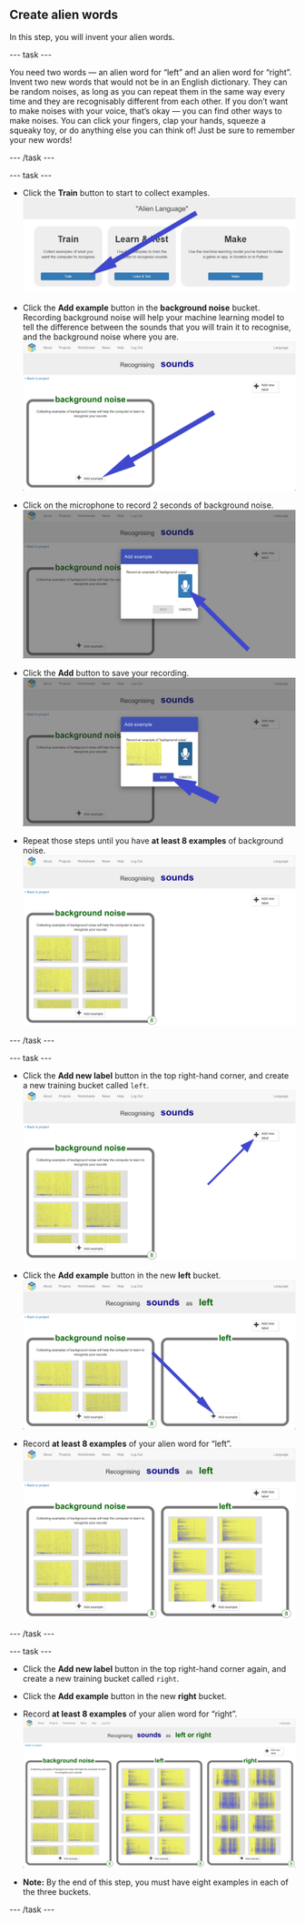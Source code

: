 ## Create alien words
In this step, you will invent your alien words.

--- task ---

You need two words — an alien word for “left” and an alien word for “right”. Invent two new words that would not be in an English dictionary. They can be random noises, as long as you can repeat them in the same way every time and they are recognisably different from each other. If you don’t want to make noises with your voice, that’s okay — you can find other ways to make noises. You can click your fingers, clap your hands, squeeze a squeaky toy, or do anything else you can think of!
Just be sure to remember your new words!

--- /task ---

--- task ---

+ Click the **Train** button to start to collect examples.
![Arrow pointing to the train button](images/click-train.png)

+ Click the **Add example** button in the **background noise** bucket. Recording background noise will help your machine learning model to tell the difference between the sounds that you will train it to recognise, and the background noise where you are.
![Arrow pointing to the add example button](images/background-noise-annotated.png)

+ Click on the microphone to record 2 seconds of background noise.
![Arrow pointing to microphone button](images/add-example-annotated.png)

+ Click the **Add** button to save your recording.
![Arrow pointing to add button](images/save-example-annotated.png)

+ Repeat those steps until you have **at least 8 examples** of background noise.
![bucket filled with 8 background examples](images/8-background.png)

--- /task ---

--- task ---

+ Click the **Add new label** button in the top right-hand corner, and create a new
training bucket called `left`.
![Arrow pointing to the add new label button](images/8-background-annotated.png)

+ Click the **Add example** button in the new **left** bucket.
![Arrow pointing to the add example button](images/left-empty-annotated.png)

+ Record **at least 8 examples** of your alien word for “left”.
![bucket filled with 8 left examples](images/8-left.png)

--- /task ---


--- task ---

+ Click the **Add new label** button in the top right-hand corner again, and create a new
training bucket called `right`.

+ Click the **Add example** button in the new **right** bucket.

+ Record **at least 8 examples** of your alien word for “right”.
![bucket filled with 8 right examples](images/8-right.png)

+ **Note:** By the end of this step, you must have eight examples in each of the three buckets.

--- /task ---
